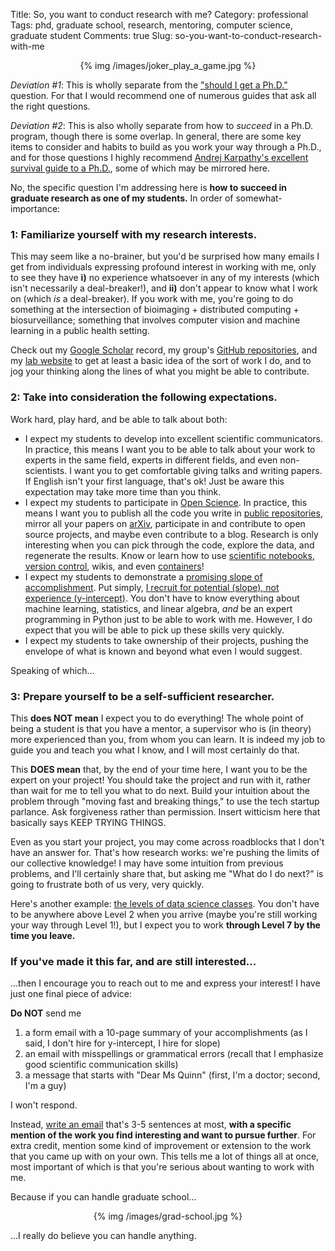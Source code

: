 Title: So, you want to conduct research with me?
Category: professional
Tags: phd, graduate school, research, mentoring, computer science, graduate student
Comments: true
Slug: so-you-want-to-conduct-research-with-me

<center>{% img /images/joker_play_a_game.jpg %}</center>

*Deviation #1*: This is wholly separate from the ["should I get a Ph.D."](http://shouldigetaphd.com/) question. For that I would recommend one of numerous guides that ask all the right questions.

*Deviation #2*: This is also wholly separate from how to *succeed* in a Ph.D. program, though there is some overlap. In general, there are some key items to consider and habits to build as you work your way through a Ph.D., and for those questions I highly recommend [Andrej Karpathy's excellent survival guide to a Ph.D.](http://karpathy.github.io/2016/09/07/phd/), some of which may be mirrored here.

No, the specific question I'm addressing here is **how to succeed in graduate research as one of my students.** In order of somewhat-importance:

### 1: Familiarize yourself with my research interests.

This may seem like a no-brainer, but you'd be surprised how many emails I get from individuals expressing profound interest in working with me, only to see they have **i)** no experience whatsoever in any of my interests (which isn't necessarily a deal-breaker!), and **ii)** don't appear to know what I work on (which *is* a deal-breaker). If you work with me, you're going to do something at the intersection of bioimaging + distributed computing + biosurveillance; something that involves computer vision and machine learning in a public health setting. 

Check out my [Google Scholar](http://scholar.google.com/citations?user=4EjRiycAAAAJ) record, my group's [GitHub repositories](https://github.com/quinngroup), and my [lab website](https://quinngroup.github.io/) to get at least a basic idea of the sort of work I do, and to jog your thinking along the lines of what you might be able to contribute.

### 2: Take into consideration the following expectations.

Work hard, play hard, and be able to talk about both:

 - I expect my students to develop into excellent scientific communicators. In practice, this means I want you to be able to talk about your work to experts in the same field, experts in different fields, and even non-scientists. I want you to get comfortable giving talks and writing papers. If English isn't your first language, that's ok! Just be aware this expectation may take more time than you think.
 - I expect my students to participate in [Open Science](https://en.wikipedia.org/wiki/Open_science). In practice, this means I want you to publish all the code you write in [public repositories](https://github.com/quinngroup), mirror all your papers on [arXiv](https://arxiv.org/), participate in and contribute to open source projects, and maybe even contribute to a blog. Research is only interesting when you can pick through the code, explore the data, and regenerate the results. Know or learn how to use [scientific notebooks](http://jupyter.org/), [version control](https://git-scm.com/), wikis, and even [containers](https://www.docker.com/)!
 - I expect my students to demonstrate a [promising slope of accomplishment](https://twitter.com/sama/status/792823320441786368). Put simply, [I recruit for potential (slope), not experience (y-intercept)](https://josh.works/blog/2015/6/25/a-little-bit-of-slope-makes-up-for-a-lot-of-y-intercept). You don't have to know everything about machine learning, statistics, and linear algebra, *and* be an expert programming in Python just to be able to work with me. However, I do expect that you will be able to pick up these skills very quickly.
 - I expect my students to take ownership of their projects, pushing the envelope of what is known and beyond what even I would suggest.

Speaking of which...

### 3: Prepare yourself to be a self-sufficient researcher.

This **does NOT mean** I expect you to do everything! The whole point of being a student is that you have a mentor, a supervisor who is (in theory) more experienced than you, from whom you can learn. It is indeed my job to guide you and teach you what I know, and I will most certainly do that.

This **DOES mean** that, by the end of your time here, I want you to be the expert on your project! You should take the project and run with it, rather than wait for me to tell you what to do next. Build your intuition about the problem through "moving fast and breaking things," to use the tech startup parlance. Ask forgiveness rather than permission. Insert witticism here that basically says KEEP TRYING THINGS.

Even as you start your project, you may come across roadblocks that I don't have an answer for. That's how research works: we're pushing the limits of our collective knowledge! I may have some intuition from previous problems, and I'll certainly share that, but asking me "What do I do next?" is going to frustrate both of us very, very quickly.

Here's another example: [the levels of data science classes](http://simplystatistics.org/2017/03/16/evo-ds-class/). You don't have to be anywhere above Level 2 when you arrive (maybe you're still working your way through Level 1!), but I expect you to work **through Level 7 by the time you leave.** 

### If you've made it this far, and are still interested...

...then I encourage you to reach out to me and express your interest! I have just one final piece of advice:

**Do NOT** send me 

 1. a form email with a 10-page summary of your accomplishments (as I said, I don't hire for y-intercept, I hire for slope)
 2. an email with misspellings or grammatical errors (recall that I emphasize good scientific communication skills)
 3. a message that starts with "Dear Ms Quinn" (first, I'm a doctor; second, I'm a guy)

I won't respond.

Instead, [write an email](https://magsol.github.io/pages/contact.html) that's 3-5 sentences at most, **with a specific mention of the work you find interesting and want to pursue further**. For extra credit, mention some kind of improvement or extension to the work that you came up with on your own. This tells me a lot of things all at once, most important of which is that you're serious about wanting to work with me.

Because if you can handle graduate school...

<center>{% img /images/grad-school.jpg %}</center>

...I really do believe you can handle anything.

